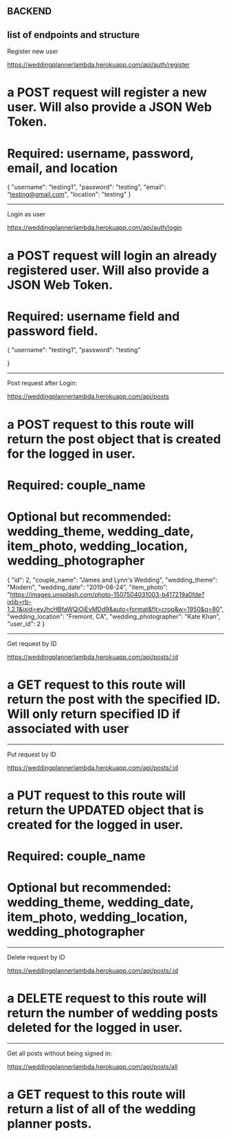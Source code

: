 BACKEND
----------------------------------------------------------
list of endpoints and structure
---------------------------------------------------------
Register new user

https://weddingplannerlambda.herokuapp.com/api/auth/register

# a POST request will register a new user. Will also provide a JSON Web Token.
# Required: username, password, email, and location

{
	"username": "testing1",
	"password": "testing",
	"email": "testing@gmail.com",
	"location": "testing"
}

---------------------------------------------------------------

Login as user

https://weddingplannerlambda.herokuapp.com/api/auth/login

# a POST request will login an already registered user. Will also provide a JSON Web Token.
# Required: username field and password field.

{
	"username": "testing1",
	"password": "testing"
	
}

----------------------------------------------------------

Post request after Login:

https://weddingplannerlambda.herokuapp.com/api/posts

# a POST request to this route will return the post object that is created for the logged in user.
# Required: couple_name
# Optional but recommended: wedding_theme, wedding_date, item_photo, wedding_location, wedding_photographer

  {
    "id": 2,
    "couple_name": "James and Lynn's Wedding",
    "wedding_theme": "Modern",
    "wedding_date": "2019-08-24",
    "item_photo": "https://images.unsplash.com/photo-1507504031003-b417219a0fde?ixlib=rb-1.2.1&ixid=eyJhcHBfaWQiOjEyMDd9&auto=format&fit=crop&w=1950&q=80",
    "wedding_location": "Fremont, CA",
    "wedding_photographer": "Kate Khan",
    "user_id": 2
  }

-----------------------------------------------------------------
Get request by ID

https://weddingplannerlambda.herokuapp.com/api/posts/:id

# a GET request to this route will return the post with the specified ID. Will only return specified ID if associated with user

----------------------------------------------------------------------

Put request by ID

https://weddingplannerlambda.herokuapp.com/api/posts/:id


# a PUT request to this route will return the UPDATED object that is created for the logged in user.
# Required: couple_name
# Optional but recommended: wedding_theme, wedding_date, item_photo, wedding_location, wedding_photographer

-------------------------------------------------------------------------

Delete request by ID

https://weddingplannerlambda.herokuapp.com/api/posts/:id

# a DELETE request to this route will return the number of wedding posts deleted for the logged in user.

---------------------------------------------------------------------------

Get all posts without being signed in: 

https://weddingplannerlambda.herokuapp.com/api/posts/all

# a GET request to this route will return a list of all of the wedding planner posts.